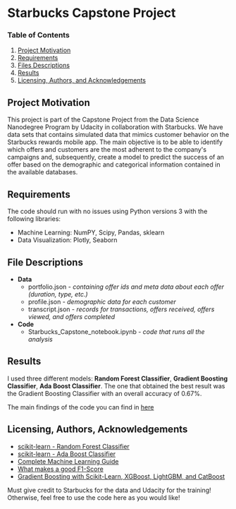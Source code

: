 # Starbucks Capstone Project

### Table of Contents

1. [Project Motivation](#motivation)
2. [Requirements](#requirements)
3. [Files Descriptions](#files)
4. [Results](#results)
5. [Licensing, Authors, and Acknowledgements](#licensing)

## Project Motivation<a name="motivation"></a>

This project is part of the Capstone Project from the Data Science Nanodegree Program by Udacity in collaboration with Starbucks. We have data sets that contains simulated data that mimics customer behavior on the Starbucks rewards mobile app. The main objective is to be able to identify which offers and customers are the most adherent to the company's campaigns and, subsequently, create a model to predict the success of an offer based on the demographic and categorical information contained in the available databases.

## Requirements <a name="requirements"></a>

The code should run with no issues using Python versions 3 with the following libraries: 
  - Machine Learning: NumPY, Scipy, Pandas, sklearn
  - Data Visualization: Plotly, Seaborn

## File Descriptions <a name="files"></a>

- **Data**
  - portfolio.json - *containing offer ids and meta data about each offer (duration, type, etc.)*
  - profile.json - *demographic data for each customer*
  - transcript.json - *records for transactions, offers received, offers viewed, and offers completed*
- **Code**
  - Starbucks_Capstone_notebook.ipynb - *code that runs all the analysis*

## Results <a name="results"></a>

I used three different models: **Random Forest Classifier**, **Gradient Boosting Classifier**, **Ada Boost Classifier**. The one that obtained the best result was the Gradient Boosting Classifier with an overall accuracy of 0.67%.

The main findings of the code you can find in [here](https://matsuch.medium.com/capstone-challenge-an-analysis-of-the-starbucks-app-data-8a58d271eae)

## Licensing, Authors, Acknowledgements<a name="licensing"></a>

- [scikit-learn - Random Forest Classifier](https://scikit-learn.org/stable/modules/generated/sklearn.ensemble.RandomForestClassifier.html)
- [scikit-learn - Ada Boost Classifier](https://scikit-learn.org/stable/modules/generated/sklearn.ensemble.AdaBoostClassifier.html)
- [Complete Machine Learning Guide](https://www.analyticsvidhya.com/blog/2016/02/complete-guide-parameter-tuning-gradient-boosting-gbm-python/)
- [What makes a good F1-Score](https://inside.getyourguide.com/blog/2020/9/30/what-makes-a-good-f1-score)
- [Gradient Boosting with Scikit-Learn, XGBoost, LightGBM, and CatBoost](https://machinelearningmastery.com/gradient-boosting-with-scikit-learn-xgboost-lightgbm-and-catboost/)

Must give credit to Starbucks for the data and Udacity for the training! Otherwise, feel free to use the code here as you would like! 
